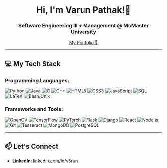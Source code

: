 <h1 align="center">Hi, I'm Varun Pathak!👋</h1>
<h3 align="center">Software Engineering lll + Management @ McMaster University</h3>
<div align="center">
    <a href="https://v5run.github.io/">My Portfolio 💼</a>
</div>


---
## 💻 **My Tech Stack**

### **Programming Languages**:
![Python](https://img.shields.io/badge/Python-3776AB?style=for-the-badge&logo=python&logoColor=white) 
![Java](https://img.shields.io/badge/java-%23ED8B00.svg?style=for-the-badge&logo=openjdk&logoColor=white)
![C](https://img.shields.io/badge/c-%2300599C.svg?style=for-the-badge&logo=c&logoColor=white)
![C++](https://img.shields.io/badge/C++-00599C?style=for-the-badge&logo=cplusplus&logoColor=white)
![HTML5](https://img.shields.io/badge/html5-%23E34F26.svg?style=for-the-badge&logo=html5&logoColor=white)
![CSS3](https://img.shields.io/badge/css3-%231572B6.svg?style=for-the-badge&logo=css3&logoColor=white) 
![JavaScript](https://img.shields.io/badge/JavaScript-F7DF1E?style=for-the-badge&logo=javascript&logoColor=black) 
![SQL](https://img.shields.io/badge/SQL-003B57?style=for-the-badge&logo=sql&logoColor=white)
![LaTeX](https://img.shields.io/badge/latex-%23008080.svg?style=for-the-badge&logo=latex&logoColor=white)
![Bash/Unix](https://img.shields.io/badge/Bash-4EAA25?style=for-the-badge&logo=gnu-bash&logoColor=white)

### **Frameworks and Tools**:
![OpenCV](https://img.shields.io/badge/OpenCV-5C3EE8?style=for-the-badge&logo=opencv&logoColor=white)
![TensorFlow](https://img.shields.io/badge/TensorFlow-FF6F00?style=for-the-badge&logo=tensorflow&logoColor=white)
![PyTorch](https://img.shields.io/badge/PyTorch-EE4C2C?style=for-the-badge&logo=pytorch&logoColor=white)
![Flask](https://img.shields.io/badge/Flask-000000?style=for-the-badge&logo=flask&logoColor=white)
![Django](https://img.shields.io/badge/Django-092E20?style=for-the-badge&logo=django&logoColor=white)
![React](https://img.shields.io/badge/React-20232A?style=for-the-badge&logo=react&logoColor=61DAFB)
![Node.js](https://img.shields.io/badge/Node.js-339933?style=for-the-badge&logo=nodedotjs&logoColor=white)
![Git](https://img.shields.io/badge/Git-F05032?style=for-the-badge&logo=git&logoColor=white)
![Tesseract](https://img.shields.io/badge/Tesseract-OCR-5D97F6?style=for-the-badge&logo=tesseract&logoColor=white)
![MongoDB](https://img.shields.io/badge/MongoDB-47A248?style=for-the-badge&logo=mongodb&logoColor=white)
![PostgreSQL](https://img.shields.io/badge/PostgreSQL-003B57?style=for-the-badge&logo=postgresql&logoColor=white)

---
## 📫 **Let's Connect**

- **LinkedIn**: [linkedin.com/in/v5run](https://www.linkedin.com/in/v5run)
